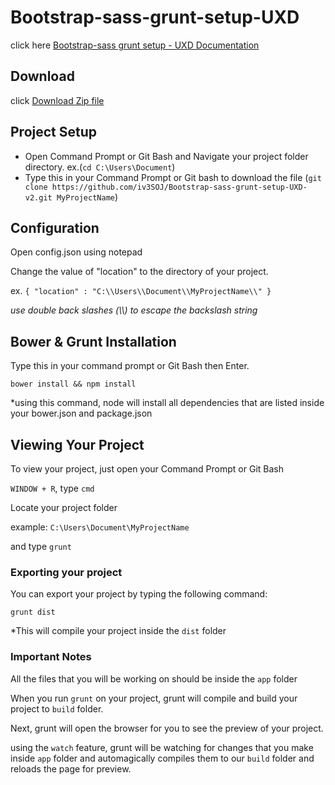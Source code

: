 # Bootstrap-sass-grunt-setup-UXD

click here  [Bootstrap-sass grunt setup - UXD Documentation](http://iv3soj.github.io/Bootstrap-sass-grunt-setup-UXD-v1.2/)


## Download

click [Download Zip file](https://github.com/iv3SOJ/Bootstrap-sass-grunt-setup-UXD/zipball/master)


## Project Setup

* Open Command Prompt or Git Bash and Navigate your project folder directory.  ex.(`cd C:\Users\Document`)
* Type this in your Command Prompt or Git bash to download the file (`git clone https://github.com/iv3SOJ/Bootstrap-sass-grunt-setup-UXD-v2.git MyProjectName`) 



## Configuration

Open config.json using notepad

Change the value of "location" to the directory of your project.

ex. `{ "location" : "C:\\Users\\Document\\MyProjectName\\" }`

*use double back slashes (\\\\) to escape the backslash string*


## Bower & Grunt Installation

Type this in your command prompt or Git Bash then Enter.

`bower install && npm install`

*using this command, node will install all dependencies that are listed inside your bower.json and package.json


## Viewing Your Project

To view your project, just open your Command Prompt or Git Bash

`WINDOW + R`, type `cmd`

Locate your project folder

example: `C:\Users\Document\MyProjectName`

and type `grunt`

### Exporting your project

You can export your project by typing the following command:

`grunt dist`

*This will compile your project inside the `dist` folder


### Important Notes

All the files that you will be working on should be inside the `app` folder

When you run `grunt` on your project, grunt will compile and build your project to `build` folder.

Next, grunt will open the browser for you to see the preview of your project.

using the `watch` feature, grunt will be watching for changes that you make inside `app` folder and automagically compiles them to our `build` folder and reloads the page for preview.